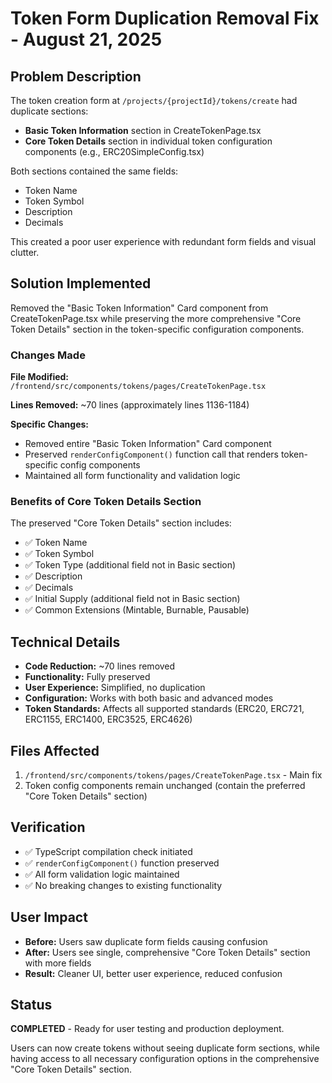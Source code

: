 # Token Form Duplication Removal Fix - August 21, 2025

## Problem Description
The token creation form at `/projects/{projectId}/tokens/create` had duplicate sections:
- **Basic Token Information** section in CreateTokenPage.tsx
- **Core Token Details** section in individual token configuration components (e.g., ERC20SimpleConfig.tsx)

Both sections contained the same fields:
- Token Name
- Token Symbol  
- Description
- Decimals

This created a poor user experience with redundant form fields and visual clutter.

## Solution Implemented
Removed the "Basic Token Information" Card component from CreateTokenPage.tsx while preserving the more comprehensive "Core Token Details" section in the token-specific configuration components.

### Changes Made
**File Modified:** `/frontend/src/components/tokens/pages/CreateTokenPage.tsx`

**Lines Removed:** ~70 lines (approximately lines 1136-1184)

**Specific Changes:**
- Removed entire "Basic Token Information" Card component
- Preserved `renderConfigComponent()` function call that renders token-specific config components
- Maintained all form functionality and validation logic

### Benefits of Core Token Details Section
The preserved "Core Token Details" section includes:
- ✅ Token Name
- ✅ Token Symbol
- ✅ Token Type (additional field not in Basic section)
- ✅ Description
- ✅ Decimals
- ✅ Initial Supply (additional field not in Basic section)
- ✅ Common Extensions (Mintable, Burnable, Pausable)

## Technical Details
- **Code Reduction:** ~70 lines removed
- **Functionality:** Fully preserved
- **User Experience:** Simplified, no duplication
- **Configuration:** Works with both basic and advanced modes
- **Token Standards:** Affects all supported standards (ERC20, ERC721, ERC1155, ERC1400, ERC3525, ERC4626)

## Files Affected
1. `/frontend/src/components/tokens/pages/CreateTokenPage.tsx` - Main fix
2. Token config components remain unchanged (contain the preferred "Core Token Details" section)

## Verification
- ✅ TypeScript compilation check initiated
- ✅ `renderConfigComponent()` function preserved
- ✅ All form validation logic maintained
- ✅ No breaking changes to existing functionality

## User Impact
- **Before:** Users saw duplicate form fields causing confusion
- **After:** Users see single, comprehensive "Core Token Details" section with more fields
- **Result:** Cleaner UI, better user experience, reduced confusion

## Status
**COMPLETED** - Ready for user testing and production deployment.

Users can now create tokens without seeing duplicate form sections, while having access to all necessary configuration options in the comprehensive "Core Token Details" section.
